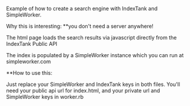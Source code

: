 Example of how to create a search engine with IndexTank and SimpleWorker.

Why this is interesting: **you don't need a server anywhere!

The html page loads the search results via javascript directly from the IndexTank Public API

The index is populated by a SimpleWorker instance which you can run at simpleworker.com

**How to use this:

Just replace your SimpleWorker and IndexTank keys in both files. You'll need your public api url for index.html, and your private url and SimpleWorker keys in worker.rb

